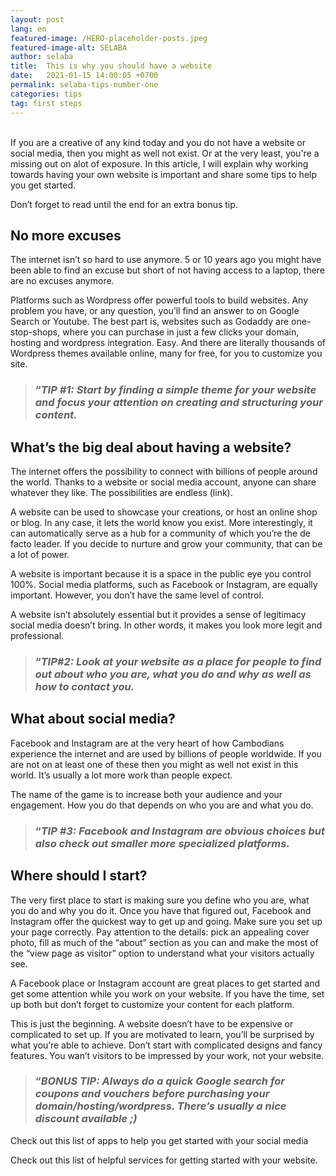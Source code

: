 ```yaml
---
layout: post
lang: en
featured-image: /HERO-placeholder-posts.jpeg
featured-image-alt: SELABA
author: selaba
title:  This is why you should have a website
date:   2021-01-15 14:00:05 +0700
permalink: selaba-tips-number-one
categories: tips
tag: first steps
---
```

<br />
If you are a creative of any kind today and you do not have a website or social media, then you might as well not exist. Or at the very least, you're a missing out on alot of exposure. In this article, I will explain why working towards having your own website is important and share some tips to help you get started.

Don’t forget to read until the end for an extra bonus tip.

<h2>No more excuses</h2>
The internet isn’t so hard to use anymore. 5 or 10 years ago you might have been able to find an excuse but short of not having access to a laptop, there are no excuses anymore.

Platforms such as Wordpress offer powerful tools to build websites. Any problem you have, or any question, you’ll find an answer to on Google Search or Youtube. The best part is, websites such as Godaddy are one-stop-shops, where you can purchase in just a few clicks your domain, hosting and wordpress integration. Easy.  And there are literally thousands of Wordpress themes available online, many for free, for you to customize you site.

<blockquote><h3>“<em>TIP #1: Start by finding a simple theme for your website and focus your attention on creating and structuring your content.</em></h3></blockquote>

<h2>What’s the big deal about having a website?</h2>
The internet offers the possibility to connect with billions of people around the world. Thanks to a website or social media account, anyone can share whatever they like. The possibilities are endless (link). 

A website can be used to showcase your creations, or host an online shop or blog. In any case, it lets the world know you exist. More interestingly, it can automatically serve as a hub for a community of which you’re the de facto leader. If you decide to nurture and grow your community, that can be a lot of power.

A website is important because it is a space in the public eye you control 100%. Social media platforms, such as Facebook or Instagram, are equally important. However, you don’t have the same level of control.

A website isn’t absolutely essential but it provides a sense of legitimacy social media doesn’t bring. In other words, it makes you look more legit and professional.

<blockquote><h3>“<em>TIP#2: Look at your website as a place for people to find out about who you are, what you do and why as well as how to contact you.</em></h3></blockquote>

<h2>What about social media?</h2>
Facebook and Instagram are at the very heart of how Cambodians experience the internet and are used by billions of people worldwide. If you are not on at least one of these then you might as well not exist in this world. It’s usually a lot more work than people expect. 

The name of the game is to increase both your audience and your engagement. How you do that depends on who you are and what you do. 

<blockquote><h3>“<em>TIP #3: Facebook and Instagram are obvious choices but also check out smaller more specialized platforms.</em></h3></blockquote>

<h2>Where should I start?</h2>
The very first place to start is making sure you define who you are, what you do and why you do it. Once you have that figured out, Facebook and Instagram offer the quickest way to get up and going. Make sure you set up your page correctly. Pay attention to the details: pick an appealing cover photo, fill as much of the “about” section as you can and make the most of the “view page as visitor” option to understand what your visitors actually see.  

A Facebook place or Instagram account are great places to get started and get some attention while you work on your website. If you have the time, set up both but don’t forget to customize your content for each platform.

This is just the beginning. A website doesn’t have to be expensive or complicated to set up. If you are motivated to learn, you’ll be surprised by what you’re able to achieve. Don’t start with complicated designs and fancy features. You wan’t visitors to be impressed by your work, not your website.
 
<blockquote><h3>“<em>BONUS TIP: Always do a quick Google search for coupons and vouchers before purchasing your domain/hosting/wordpress. There’s usually a nice discount available ;)</em></h3></blockquote>

Check out this list of apps to help you get started with your social media

Check out this list of helpful services for getting started with your website.
